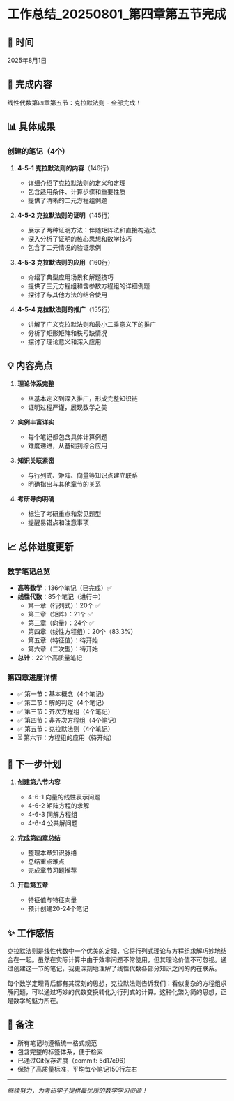 # 工作总结_20250801_第四章第五节完成

## 📅 时间
2025年8月1日

## 🎯 完成内容
线性代数第四章第五节：克拉默法则 - 全部完成！

## 📊 具体成果

### 创建的笔记（4个）
1. **4-5-1 克拉默法则的内容**（146行）
   - 详细介绍了克拉默法则的定义和定理
   - 包含适用条件、计算步骤和重要性质
   - 提供了清晰的二元方程组例题

2. **4-5-2 克拉默法则的证明**（145行）
   - 展示了两种证明方法：伴随矩阵法和直接构造法
   - 深入分析了证明的核心思想和数学技巧
   - 包含了二元情况的验证示例

3. **4-5-3 克拉默法则的应用**（160行）
   - 介绍了典型应用场景和解题技巧
   - 提供了三元方程组和含参数方程组的详细例题
   - 探讨了与其他方法的结合使用

4. **4-5-4 克拉默法则的推广**（155行）
   - 讲解了广义克拉默法则和最小二乘意义下的推广
   - 分析了矩形矩阵和秩亏缺情况
   - 探讨了理论意义和深入应用

## 💡 内容亮点

1. **理论体系完整**
   - 从基本定义到深入推广，形成完整知识链
   - 证明过程严谨，展现数学之美
   
2. **实例丰富详实**
   - 每个笔记都包含具体计算例题
   - 难度递进，从基础到综合应用

3. **知识关联紧密**
   - 与行列式、矩阵、向量等知识点建立联系
   - 明确指出与其他章节的关系

4. **考研导向明确**
   - 标注了考研重点和常见题型
   - 提醒易错点和注意事项

## 📈 总体进度更新

### 数学笔记总览
- **高等数学**：136个笔记（已完成）✅
- **线性代数**：85个笔记（进行中）
  - 第一章（行列式）：20个 ✅
  - 第二章（矩阵）：21个 ✅
  - 第三章（向量）：24个 ✅
  - 第四章（线性方程组）：20个（83.3%）
  - 第五章（特征值）：待开始
  - 第六章（二次型）：待开始
- **总计**：221个高质量笔记

### 第四章进度详情
- ✅ 第一节：基本概念（4个笔记）
- ✅ 第二节：解的判定（4个笔记）
- ✅ 第三节：齐次方程组（4个笔记）
- ✅ 第四节：非齐次方程组（4个笔记）
- ✅ 第五节：克拉默法则（4个笔记）
- ⏳ 第六节：方程组的应用（待开始）

## 🚀 下一步计划

1. **创建第六节内容**
   - 4-6-1 向量的线性表示问题
   - 4-6-2 矩阵方程的求解
   - 4-6-3 同解方程组
   - 4-6-4 公共解问题

2. **完成第四章总结**
   - 整理本章知识脉络
   - 总结重点难点
   - 完成章节习题推荐

3. **开启第五章**
   - 特征值与特征向量
   - 预计创建20-24个笔记

## ✨ 工作感悟

克拉默法则是线性代数中一个优美的定理，它将行列式理论与方程组求解巧妙地结合在一起。虽然在实际计算中由于效率问题不常使用，但其理论价值不可忽视。通过创建这一节的笔记，我更深刻地理解了线性代数各部分知识之间的内在联系。

每个数学定理背后都有其深刻的思想，克拉默法则告诉我们：看似复杂的方程组求解问题，可以通过巧妙的代数变换转化为行列式的计算。这种化繁为简的思想，正是数学的魅力所在。

## 📝 备注

- 所有笔记均遵循统一格式规范
- 包含完整的标签体系，便于检索
- 已通过Git保存进度（commit: 5d17c96）
- 保持了高质量标准，平均每个笔记150行左右

---

*继续努力，为考研学子提供最优质的数学学习资源！*